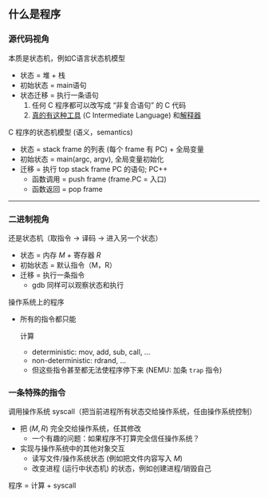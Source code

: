 ## 什么是程序

### 源代码视角

本质是状态机，例如C语言状态机模型

- 状态 = 堆 + 栈
- 初始状态 = main语句
- 状态迁移 = 执行一条语句
  1. 任何 C 程序都可以改写成 “非复合语句” 的 C 代码
  2. [真的有这种工具](https://cil-project.github.io/cil/) (C Intermediate Language) 和[解释器](https://gitlab.com/zsaleeba/picoc)

C 程序的状态机模型 (语义，semantics)

- 状态 = stack frame 的列表 (每个 frame 有 PC) + 全局变量
- 初始状态 = main(argc, argv), 全局变量初始化
- 迁移 = 执行 top stack frame PC 的语句; PC++
  - 函数调用 = push frame (frame.PC = 入口)
  - 函数返回 = pop frame

------



### 二进制视角

还是状态机（取指令 -> 译码 -> 进入另一个状态）

- 状态 = 内存 $M$ + 寄存器 $R$
- 初始状态 =  默认指令（M，R）
- 迁移 = 执行一条指令
  - gdb 同样可以观察状态和执行

操作系统上的程序

- 所有的指令都只能

  计算

  - deterministic: mov, add, sub, call, ...
  - non-deterministic: rdrand, ...
  - 但这些指令甚至都无法使程序停下来 (NEMU: 加条 `trap` 指令)

### 一条特殊的指令

调用操作系统 syscall（把当前进程所有状态交给操作系统，任由操作系统控制）

- 把 $(M, R)$ 完全交给操作系统，任其修改
  - 一个有趣的问题：如果程序不打算完全信任操作系统？
- 实现与操作系统中的其他对象交互
  - 读写文件/操作系统状态 (例如把文件内容写入 $M$)
  - 改变进程 (运行中状态机) 的状态，例如创建进程/销毁自己

程序 = 计算 + syscall